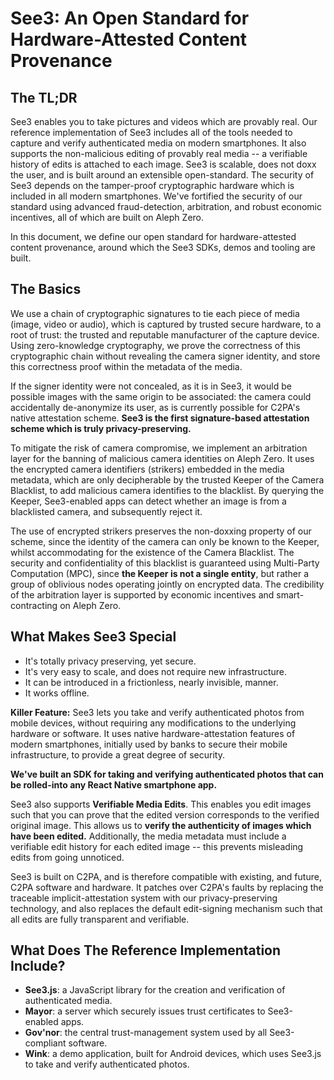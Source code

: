 # See3: An Open Standard for Hardware-Attested Content Provenance

## The TL;DR

See3 enables you to take pictures and videos which are provably real. Our reference implementation of See3 includes all of the tools needed to capture and verify authenticated media on modern smartphones. It also supports the non-malicious editing of provably real media -- a verifiable history of edits is attached to each image. See3 is scalable, does not doxx the user, and is built around an extensible open-standard. The security of See3 depends on the tamper-proof cryptographic hardware which is included in all modern smartphones. We've fortified the security of our standard using advanced fraud-detection, arbitration, and robust economic incentives, all of which are built on Aleph Zero. 

In this document, we define our open standard for hardware-attested content provenance, around which the See3 SDKs, demos and tooling are built.

## The Basics

We use a chain of cryptographic signatures to tie each piece of media (image, video or audio), which is captured by trusted secure hardware, to a root of trust: the trusted and reputable manufacturer of the capture device. Using zero-knowledge cryptography, we prove the correctness of this cryptographic chain without revealing the camera signer identity, and store this correctness proof within the metadata of the media. 

If the signer identity were not concealed, as it is in See3, it would be possible images with the same origin to be associated: the camera could accidentally de-anonymize its user, as is currently possible for C2PA's native attestation scheme. **See3 is the first signature-based attestation scheme which is truly privacy-preserving.**

To mitigate the risk of camera compromise, we implement an arbitration layer for the banning of malicious camera identities on Aleph Zero. It uses the encrypted camera identifiers (strikers) embedded in the media metadata, which are only decipherable by the trusted Keeper of the Camera Blacklist, to add malicious camera identifies to the blacklist. By querying the Keeper, See3-enabled apps can detect whether an image is from a blacklisted camera, and subsequently reject it. 

The use of encrypted strikers preserves the non-doxxing property of our scheme, since the identity of the camera can only be known to the Keeper, whilst accommodating for the existence of the Camera Blacklist. The security and confidentiality of this blacklist is guaranteed using Multi-Party Computation (MPC), since **the Keeper is not a single entity**, but rather a group of oblivious nodes operating jointly on encrypted data. The credibility of the arbitration layer is supported by economic incentives and smart-contracting on Aleph Zero.

## What Makes See3 Special

* It's totally privacy preserving, yet secure.
* It's very easy to scale, and does not require new infrastructure.
* It can be introduced in a frictionless, nearly invisible, manner.
* It works offline.

**Killer Feature:** See3 lets you take and verify authenticated photos from mobile devices, without requiring any modifications to the underlying hardware or software. It uses native hardware-attestation features of modern smartphones, initially used by banks to secure their mobile infrastructure, to provide a great degree of security. 

**We've built an SDK for taking and verifying authenticated photos that can be rolled-into any React Native smartphone app.**

See3 also supports **Verifiable Media Edits**. This enables you edit images such that you can prove that the edited version corresponds to the verified original image. This allows us to **verify the authenticity of images which have been edited.** Additionally, the media metadata must include a verifiable edit history for each edited image -- this prevents misleading edits from going unnoticed.

See3 is built on C2PA, and is therefore compatible with existing, and future, C2PA software and hardware. It patches over C2PA's faults by replacing the traceable implicit-attestation system with our privacy-preserving technology, and also replaces the default edit-signing mechanism such that all edits are fully transparent and verifiable.

## What Does The Reference Implementation Include?

- **See3.js**: a JavaScript library for the creation and verification of authenticated media.
- **Mayor**: a server which securely issues trust certificates to See3-enabled apps.
- **Gov'nor**: the central trust-management system used by all See3-compliant software.
- **Wink**: a demo application, built for Android devices, which uses See3.js to take and verify authenticated photos.
